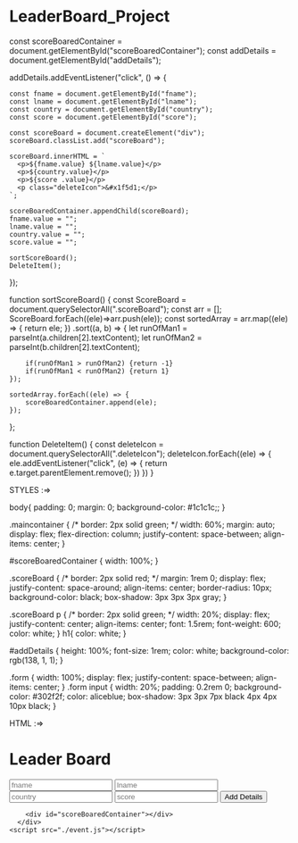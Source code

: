 # LeaderBoard_Project


const scoreBoaredContainer = document.getElementById("scoreBoaredContainer");
const addDetails = document.getElementById("addDetails");
 
 addDetails.addEventListener("click", () => {

    const fname = document.getElementById("fname");
    const lname = document.getElementById("lname");
    const country = document.getElementById("country");
    const score = document.getElementById("score");

    const scoreBoard = document.createElement("div");
    scoreBoard.classList.add("scoreBoard");
    
    scoreBoard.innerHTML = `
      <p>${fname.value} ${lname.value}</p>
      <p>${country.value}</p>
      <p>${score .value}</p>
      <p class="deleteIcon">&#x1f5d1;</p>
    `;
   
    scoreBoaredContainer.appendChild(scoreBoard);
    fname.value = "";
    lname.value = "";
    country.value = "";
    score.value = "";

    sortScoreBoard();
    DeleteItem();
});

function sortScoreBoard() {
    const ScoreBoard = document.querySelectorAll(".scoreBoard");
    const arr = [];
    ScoreBoard.forEach((ele)=>arr.push(ele));
    const sortedArray = arr.map((ele) => {
        return ele;
    })
    .sort((a, b) => {
        let runOfMan1 = parseInt(a.children[2].textContent);
        let runOfMan2 = parseInt(b.children[2].textContent);
        
        if(runOfMan1 > runOfMan2) {return -1}
        if(runOfMan1 < runOfMan2) {return 1}
    });

    sortedArray.forEach((ele) => {
        scoreBoaredContainer.append(ele);
    });
};

function DeleteItem() {
    const deleteIcon = document.querySelectorAll(".deleteIcon");
    deleteIcon.forEach((ele) => {
        ele.addEventListener("click", (e) => {
            return e.target.parentElement.remove();
        })
    })
}

STYLES :=> 

body{
    padding: 0;
    margin: 0;
    background-color: #1c1c1c;;
}

.maincontainer {
    /* border: 2px solid green; */
    width: 60%;
    margin: auto;
    display: flex;
    flex-direction: column;
    justify-content: space-between;
    align-items: center;
}

#scoreBoaredContainer {
    width: 100%;
}

.scoreBoard {
    /* border: 2px solid red; */
    margin: 1rem 0;
    display: flex;
    justify-content: space-around;
    align-items: center;
    border-radius: 10px;
    background-color: black;
    box-shadow: 3px 3px 3px gray;
}

.scoreBoard p {
    /* border: 2px solid green; */
    width: 20%;
    display: flex;
    justify-content: center;
    align-items: center;
    font: 1.5rem;
    font-weight: 600;
    color: white;
}
h1{
    color: white;
}
 
#addDetails {
    height: 100%;
    font-size: 1rem;
    color: white;
    background-color: rgb(138, 1, 1);
}

.form {
    width: 100%;
    display: flex;
    justify-content: space-between;
    align-items: center;
}
.form input {
    width: 20%;
    padding: 0.2rem 0;
    background-color: #302f2f;
    color: aliceblue;
    box-shadow: 3px 3px 7px black 4px 4px 10px black;
}



HTML :=>

<!DOCTYPE html>
<html lang="en">
<head>
    <meta charset="UTF-8">
    <meta name="viewport" content="width=device-width, initial-scale=1.0">
    <title>Document</title>
    <link rel="stylesheet" href="./style.css">
</head>
<body>
      <div class="maincontainer">
          <h1>Leader Board</h1>
          <div class="form">
              <input type="text" id="fname" placeholder="fname">
              <input type="text" name="" id="lname" placeholder="lname">
              <input type="text" id="country" placeholder="country">
              <input type="number" id="score" placeholder="score">
              <button id="addDetails">Add Details</button>
          </div>
            
        <div id="scoreBoaredContainer"></div>
      </div>
    <script src="./event.js"></script>
</body>
</html>
